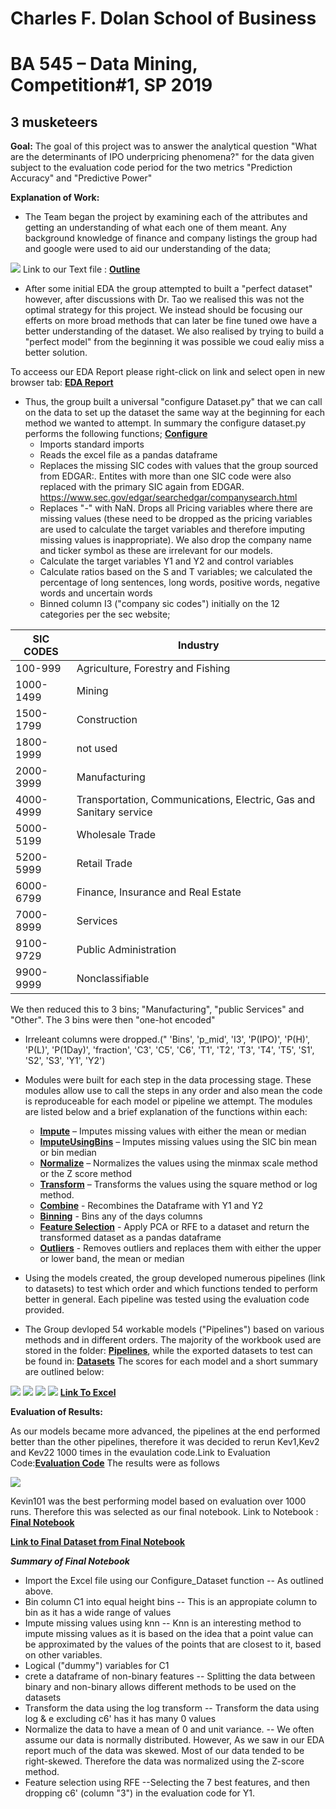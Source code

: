 # Charles F. Dolan School of Business

# BA 545 – Data Mining, Competition#1, SP 2019

## 3 musketeers

**Goal:** The goal of this project was to answer the analytical question &quot;What are the determinants of IPO underpricing phenomena?&quot; for the data given subject to the evaluation code period for the two metrics &quot;Prediction Accuracy&quot; and &quot;Predictive Power&quot;

**Explanation of Work:**

- The Team began the project by examining each of the attributes and getting an understanding of what each one of them meant. Any background knowledge of finance and company listings the group had and google were used to aid our understanding of the data; 

**![](img/data_dictionary.PNG)**
Link to our Text file : **[Outline](Outline.txt)**


- After some initial EDA the group attempted to built a &quot;perfect dataset&quot; however, after discussions with Dr. Tao we realised this was not the optimal strategy for this project. We instead should be focusing our efferts on more broad methods that can later be fine tuned owe have a better understanding of the dataset. We also realised by trying to build a &quot;perfect model&quot; from the beginning it was possible we coud ealiy miss a better solution.

To acceess our EDA Report please right-click on link and select open in new browser tab: **[EDA Report](df_profile_report.html)**

- Thus, the group built a universal &quot;configure Dataset.py&quot; that we can call on the data to set up the dataset the same way at the beginning for each method we wanted to attempt. In summary the configure dataset.py performs the following functions; **[Configure](Modules/Configure_Dataset.py)**
  -  Imports standard imports
  - Reads the excel file as a pandas dataframe
  - Replaces the missing SIC codes with values that the group sourced from EDGAR:. Entites with more than one SIC code were also replaced with the primary SIC again from EDGAR.  https://www.sec.gov/edgar/searchedgar/companysearch.html
  - Replaces &quot;-&quot; with NaN. Drops all Pricing variables where there are missing values (these need to be dropped as the pricing variables are used to calculate the target variables and therefore imputing missing values is inappropriate). We also drop the company name and ticker symbol as these are irrelevant for our models.
  - Calculate the target variables Y1 and Y2 and control variables
  - Calculate ratios based on the S and T variables; we calculated the percentage of long sentences, long words, positive words, negative words and uncertain words
  - Binned column I3 (&quot;company sic codes&quot;) initially on the 12 categories per the sec website;





|  SIC CODES  |      Industry     |  
|----------|-------------|
| 100-999|	Agriculture, Forestry and Fishing |
| 1000-1499 |    Mining  |   
| 1500-1799| Construction |   
| 1800-1999| not used |    
| 2000-3999| Manufacturing|   
| 4000-4999| Transportation, Communications, Electric, Gas and Sanitary service |  
| 5000-5199| Wholesale Trade |   
| 5200-5999| Retail Trade |  
| 6000-6799| Finance, Insurance and Real Estate |   
| 7000-8999| Services |  
| 9100-9729| Public Administration |   
| 9900-9999| Nonclassifiable | 



 We then reduced this to 3 bins; &quot;Manufacturing&quot;, &quot;public Services&quot; and &quot;Other&quot;. The 3 bins were then &quot;one-hot encoded&quot;

  - Irreleant columns were dropped.(&quot; &#39;Bins&#39;, &#39;p\_mid&#39;, &#39;I3&#39;, &#39;P(IPO)&#39;, &#39;P(H)&#39;, &#39;P(L)&#39;, &#39;P(1Day)&#39;, &#39;fraction&#39;, &#39;C3&#39;, &#39;C5&#39;, &#39;C6&#39;, &#39;T1&#39;, &#39;T2&#39;, &#39;T3&#39;, &#39;T4&#39;, &#39;T5&#39;, &#39;S1&#39;, &#39;S2&#39;, &#39;S3&#39;, &#39;Y1&#39;, &#39;Y2&#39;)

- Modules were built for each step in the data processing stage. These modules allow use to call the steps in any order and also mean the code is reproduceable for each model or pipeline we attempt. The modules are listed below and a brief explanation of the functions within each:
  - **[Impute](Modules/Impute.py)** – Imputes missing values with either the mean or median 
  - **[ImputeUsingBins](Modules/ImputeUsingBins.py)** – Imputes missing values using the SIC bin mean or bin median
  - **[Normalize](Modules/Normalize.py)** – Normalizes the values using the minmax scale method or the Z score method
  - **[Transform](Modules/Transform.py)** – Transforms the values using the square method or log method.
  - **[Combine](Modules/Combine.py)** - Recombines the Dataframe with Y1 and Y2
  - **[Binning](Modules/Binnging.py)** - Bins any of the days columns
  - **[Feature Selection](Modules/Feature_selection.py)** - Apply PCA or RFE to a dataset and return the transformed dataset as a pandas dataframe
  - **[Outliers](Modules/Outliers.py)** - Removes outliers and replaces them with either the upper or lower band, the mean or median
  
- Using the models created, the group developed numerous pipelines (link to datasets) to test which order and which functions tended to perform better in general. Each pipeline was tested using the evaluation code provided.
- The Group devloped 54 workable models ("Pipelines")  based on various methods and in different orders. The majority of the workbook used are stored in the folder: **[Pipelines](Pipelines)**, while the exported datasets to test can be found in: **[Datasets](Datasets)** The scores for each model and a short summary are outlined below:

**![](img/1.JPG)**
**![](img/2.JPG)**
**![](img/3.JPG)**
**![](img/4.JPG)**
**[Link To Excel](SummaryofResults.xlsx)**

**Evaluation of Results:**

As our models became more advanced, the pipelines at the end performed better than the other pipelines, therefore it was decided to rerun Kev1,Kev2 and Kev22 1000 times in the evaulation code.Link to Evaluation Code:**[Evaluation Code](Evaluation-Code-C.ipynb)**  The results were as follows

**![](img/5.JPG)**

Kevin101 was the best performing model based on evaluation over 1000 runs. Therefore this was selected as our final notebook. Link to Notebook : **[Final Notebook](Final_Notebook.ipynb)**

**[Link to Final Dataset from Final Notebook](Datasets/Kevin101.csv)**

***Summary of Final Notebook***
- Import the Excel file using our Configure_Dataset function
      -- As outlined above.
- Bin column C1 into equal height bins
      -- This is an appropiate column to bin as it has a wide range of values
- Impute missing values using knn
      -- Knn is an interesting method to impute missing values as it is based on the idea that a point value can be approximated by the values of the points that are closest to it, based on other variables.
- Logical ("dummy") variables for C1
- crete a dataframe of non-binary features
      -- Splitting the data between binary and non-binary allows different methods to be used on the datasets
- Transform the data using the log transform
      -- Transform the data using log & e excluding c6' has it has many 0 values
- Normalize the data to have a mean of 0 and unit variance.
       -- We often assume our data is normally distributed. However, As we saw in our EDA report much of the data was skewed. Most of our data tended to be right-skewed. Therefore the data was normalized using the Z-score method.
- Feature selection using RFE
      --Selecting the 7 best features, and then dropping c6' (column "3") in the evaluation code for Y1.
